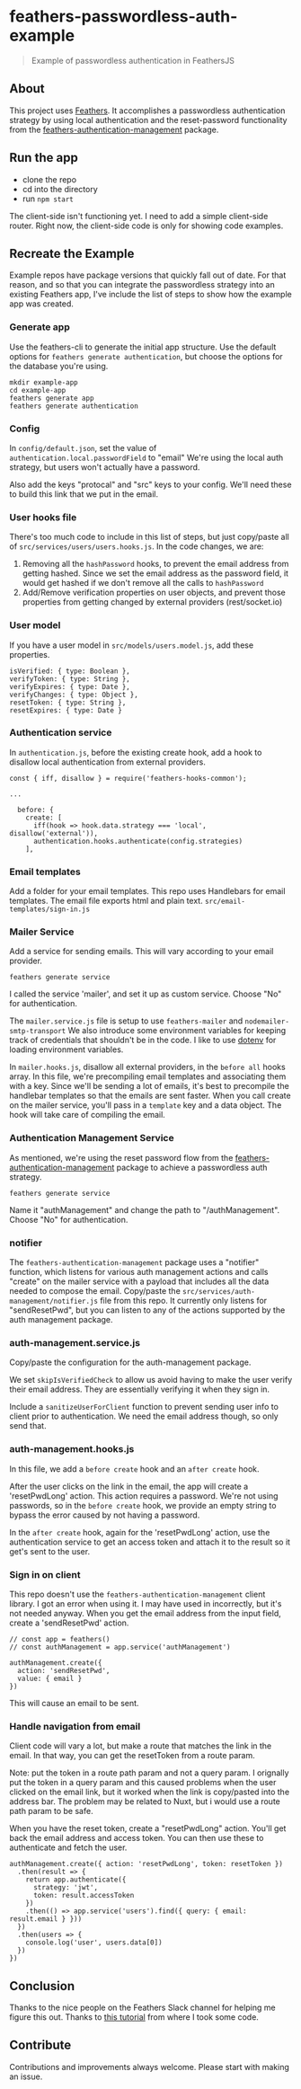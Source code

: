 # feathers-passwordless-auth-example

> Example of passwordless authentication in FeathersJS

## About

This project uses [Feathers](http://feathersjs.com). It accomplishes a passwordless authentication
strategy by using local authentication and the reset-password functionality from the
[feathers-authentication-management](https://github.com/feathersjs/feathers-authentication-management) package.

## Run the app
- clone the repo
- cd into the directory
- run `npm start`

The client-side isn't functioning yet.  I need to add a simple client-side router.
Right now, the client-side code is only for showing code examples.

## Recreate the Example
Example repos have package versions that quickly fall out of date.  For that reason,
and so that you can integrate the passwordless strategy into an existing Feathers app,
I've include the list of steps to show how the example app was created.

### Generate app
Use the feathers-cli to generate the initial app structure.
Use the default options for `feathers generate authentication`, but choose the options
for the database you're using.

```
mkdir example-app
cd example-app
feathers generate app
feathers generate authentication
```

### Config
In `config/default.json`, set the value of `authentication.local.passwordField` to "email"
We're using the local auth strategy, but users won't actually have a password.

Also add the keys "protocal" and "src" keys to your config.  We'll need these to build
this link that we put in the email.

### User hooks file
There's too much code to include in this list of steps, but just copy/paste all of
`src/services/users/users.hooks.js`.
In the code changes, we are:

1.  Removing all the `hashPassword` hooks, to prevent the email address from getting hashed.
    Since we set the email address as the password field, it would get hashed if we don't
    remove all the calls to `hashPassword`
2.  Add/Remove verification properties on user objects, and prevent those properties from
    getting changed by external providers (rest/socket.io)

### User model
If you have a user model in `src/models/users.model.js`, add these properties.

```
isVerified: { type: Boolean },
verifyToken: { type: String },
verifyExpires: { type: Date },
verifyChanges: { type: Object },
resetToken: { type: String },
resetExpires: { type: Date }
```

### Authentication service
In `authentication.js`, before the existing create hook, add a hook to disallow
local authentication from external providers.

```
const { iff, disallow } = require('feathers-hooks-common');

...

  before: {
    create: [
      iff(hook => hook.data.strategy === 'local', disallow('external')),
      authentication.hooks.authenticate(config.strategies)
    ],
```

### Email templates
Add a folder for your email templates.  This repo uses Handlebars for email templates.
The email file exports html and plain text.
`src/email-templates/sign-in.js`

### Mailer Service
Add a service for sending emails.  This will vary according to your email provider.

```
feathers generate service
```

I called the service 'mailer', and set it up as custom service.  Choose "No" for authentication.

The `mailer.service.js` file is setup to use `feathers-mailer` and `nodemailer-smtp-transport`
We also introduce some environment variables for keeping track of credentials that shouldn't be
in the code.  I like to use [dotenv](https://github.com/motdotla/dotenv) for loading environment variables.

In `mailer.hooks.js`, disallow all external providers, in the `before all` hooks array.
In this file, we're precompiling email templates and associating them with a key.  Since we'll be
sending a lot of emails, it's best to precompile the handlebar templates so that the emails are
sent faster.  When you call create on the mailer service, you'll pass in a `template` key and a data
object.  The hook will take care of compiling the email.

### Authentication Management Service
As mentioned, we're using the reset password flow from the
[feathers-authentication-management](https://github.com/feathersjs/feathers-authentication-management)
package to achieve a passwordless auth strategy.

```
feathers generate service
```

Name it "authManagement" and change the path to "/authManagement".  Choose "No" for authentication.

### notifier
The `feathers-authentication-management` package uses a "notifier" function, which listens for
various auth management actions and calls "create" on the mailer service with a payload that
includes all the data needed to compose the email.  Copy/paste the `src/services/auth-management/notifier.js`
file from this repo.  It currently only listens for "sendResetPwd", but you can listen to any of the
actions supported by the auth management package.

### auth-management.service.js
Copy/paste the configuration for the auth-management package.

We set `skipIsVerifiedCheck` to allow us avoid having to make the user verify their email address.
They are essentially verifying it when they sign in.

Include a `sanitizeUserForClient` function to prevent sending user info to client prior to authentication.
We need the email address though, so only send that.

### auth-management.hooks.js
In this file, we add a `before create` hook and an `after create` hook.

After the user clicks on the link in the email, the app will create a 'resetPwdLong' action.
This action requires a password.  We're not using passwords, so in the `before create` hook,
we provide an empty string to bypass the error caused by not having a password.

In the `after create` hook, again for the 'resetPwdLong' action, use the authentication service
to get an access token and attach it to the result so it get's sent to the user.

### Sign in on client
This repo doesn't use the `feathers-authentication-management` client library.
I got an error when using it.  I may have used in incorrectly, but it's not needed anyway.
When you get the email address from the input field, create a 'sendResetPwd' action.
```
// const app = feathers()
// const authManagement = app.service('authManagement')

authManagement.create({
  action: 'sendResetPwd',
  value: { email }
})

```

This will cause an email to be sent.


### Handle navigation from email
Client code will vary a lot, but make a route that matches the link in the email.
In that way, you can get the resetToken from a route param.

Note:  put the token in a route path param and not a query param.
I orignally put the token in a query param and this caused problems
when the user clicked on the email link, but it worked when the link is copy/pasted into
the address bar. The problem may be related to Nuxt, but i would use a route path param to be safe.

When you have the reset token, create a "resetPwdLong" action.  You'll get back the email
address and access token.  You can then use these to authenticate and fetch the user.

```
authManagement.create({ action: 'resetPwdLong', token: resetToken })
  .then(result => {
    return app.authenticate({
      strategy: 'jwt',
      token: result.accessToken
    })
    .then(() => app.service('users').find({ query: { email: result.email } }))
  })
  .then(users => {
    console.log('user', users.data[0])
  })
})
```

## Conclusion
Thanks to the nice people on the Feathers Slack channel for helping me figure this out.
Thanks to [this tutorial](https://blog.feathersjs.com/how-to-setup-email-verification-in-feathersjs-72ce9882e744)
from where I took some code.

## Contribute
Contributions and improvements always welcome.  Please start with making an issue.
